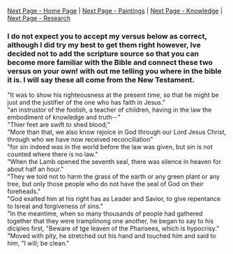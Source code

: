 [Next Page - Home Page](/index.md) | [Next Page - Paintings](/Paintings.md) | [Next Page - Knowledge](/Knowledge.md) | [Next Page - Research](/Research.md)  

### I do not expect you to accept my versus below as correct, although I did try my best to get them right however, Ive decided not to add the scripture source so that you can become more familiar with the Bible and connect these two versus on your own! with out me telling you where in the bible it is. I will say these all come from the New Testament.

"It was to show his righteousness at the present time, so that he might be just and the justifier of the one who has faith in Jesus."  
"an instrustor of the foolish, a teacher of children, having in the law the embodiment of knowledge and truth--"  
"Thier feet are swift to shed blood;"  
"More than that, we also know rejoice in God through our Lord Jesus Christ, through who we have now received reconciliation"  
"for sin indeed was in the world before the law was given, but sin is not counted where there is no law."  
"When the Lamb opened the seventh seal, there was silence in heaven for about half an hour."  
"They we told not to harm the grass of the earth or any green plant or any tree, but only those people who do not have the seal of God on their foreheads."  
"God exalted him at his right has as Leader and Savior, to give repentance to Isreal and forgiveness of sins."  
"In the meantime, when so many thousands of people had gathered together that they were tramplinong one another, he began to say to his diciples first, "Beware of tge leaven of the Pharisees, which is hypocrisy."  
"Moved with pity, he stretched out his hand and touched him and said to him, "I will; be clean."

